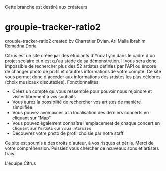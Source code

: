 Cette branche est destiné aux créateurs
# groupie-tracker-ratio2
groupie-tracker-ratio2 created by Charretier Dylan, Ari Malla Ibrahim, Remadna Doria

Citrus est un site créée par des étudiants d'Ynov Lyon dans le cadre d'un projet scolaire et n'est qu'au stade de sa démonstration.
Il vous sera donc impossible de rechercher plus des 52 artistes définies par l'API ou encore de changer photo de profil et d'autres informations de votre compte.
Ce site vous permet donc d'accéder aux informations des artistes les plus célèbres (choix musicaux discutables).
Fonctionnalités:

  - Créez un compte qui vous ressemble pour pouvoir nous rejoindre et visiter librement à vos souhaits
  - Vous aurez la possibilité de rechercher vos artistes de manière simplifiée
  - Vous pouvez avoir accès à la localisation des derniers concerts en cliquant sur "Map"
  - Vous pouvez également connaître l'emplacement de chaque concert en cliquant sur l'artiste qui vous intéresse
  - Découvrez votre photo de profil choisie par notre staff
  
Ce site est soumis à des droits d'auteur, à vos risques et périls.
Merci de votre compréhension.
Puissiez vous chercher de nouveaux sons et artistes frais.


L'équipe Citrus

